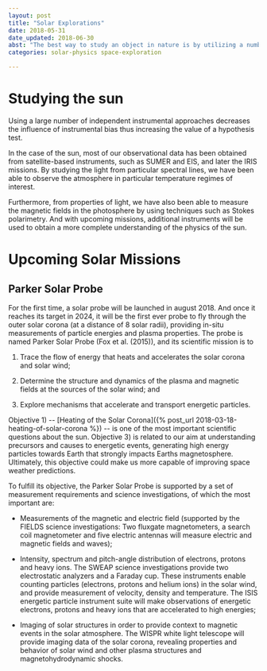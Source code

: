 ```yaml
---
layout: post 
title: "Solar Explorations"
date: 2018-05-31
date_updated: 2018-06-30
abst: "The best way to study an object in nature is by utilizing a number of independent observational and instrumental techniques. This is true when studying the sun as well."
categories: solar-physics space-exploration

---
```



# Studying the sun

Using a large number of independent instrumental approaches decreases the influence of instrumental bias thus increasing the value of a hypothesis test. 

In the case of the sun, most of our observational data has been obtained from satellite-based instruments, such as SUMER and EIS, and later the IRIS missions. By studying the light from particular spectral lines, we have been able to observe the atmosphere in particular temperature regimes of interest.

Furthermore, from properties of light, we have also been able to measure the magnetic fields in the photosphere by using techniques such as Stokes polarimetry. And with upcoming missions, additional instruments will be used to obtain a more complete understanding of the physics of the sun. 


# Upcoming Solar Missions


## Parker Solar Probe

For the first time, a solar probe will be launched in august 2018. And once it reaches its target in 2024, it will be the first ever probe to fly through the outer solar corona (at a distance of 8 solar radii), providing in-situ measurements of particle energies and plasma properties. The probe is named Parker Solar Probe (Fox et al. (2015)), and its scientific mission is to

1. Trace the flow of energy that heats and accelerates the solar corona and solar wind;

2. Determine the structure and dynamics of the plasma and magnetic fields at the sources of the solar wind; and

3. Explore mechanisms that accelerate and transport energetic particles. 

Objective 1) -- [Heating of the Solar Corona]({% post_url 2018-03-18-heating-of-solar-corona %}) --  is one of the most important scientific questions about the sun. Objective 3) is related to our aim at understanding precursors and causes to energetic events, generating high energy particles towards Earth that strongly impacts Earths magnetosphere. Ultimately, this objective could make us more capable of improving space weather predictions.

To fulfill its objective, the Parker Solar Probe is supported by a set of measurement requirements and science investigations, of which the most important are:

* Measurements of the magnetic and electric field (supported by the FIELDS science investigations: Two fluxgate magnetometers, a search coil magnetometer and five electric antennas will measure electric and magnetic fields and waves);

* Intensity, spectrum and pitch-angle distribution of electrons, protons and heavy ions. The SWEAP science investigations provide two electrostatic analyzers and a Faraday cup. These instruments enable counting particles (electrons, protons and helium ions) in the solar wind, and provide measurement of velocity, density and temperature. The ISIS energetic particle instrument suite will make observations of energetic electrons, protons and heavy ions that are accelerated to high energies; 
* Imaging of solar structures in order to provide context to magnetic events in the solar atmosphere. The WISPR white light telescope will provide imaging data of the solar corona, revealing properties and behavior of solar wind and other plasma structures and magnetohydrodynamic shocks. 



